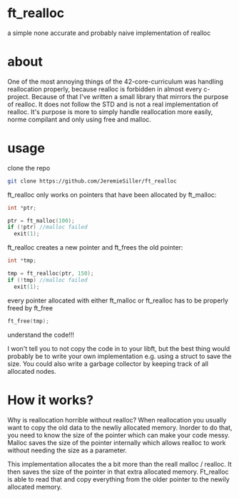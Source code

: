 # ft_realloc
 a simple none accurate and probably naive implementation of realloc

# about
One of the most annoying things of the 42-core-curriculum was handling reallocation properly, because realloc
is forbidden in almost every c-project.
Because of that I've written a small library that mirrors the purpose of realloc. It does not follow the STD and
is not a real implementation of realloc. It's purpose is more to simply handle reallocation more easily, norme compilant and
only using free and malloc.

# usage

clone the repo
```bash
git clone https://github.com/JeremieSiller/ft_realloc
```

ft_realloc only works on pointers that have been allocated by ft_malloc:
```c
int *ptr;

ptr = ft_malloc(100);
if (!ptr) //malloc failed
  exit(1);
```

ft_realloc creates a new pointer and ft_frees the old pointer:
```c
int *tmp;

tmp = ft_realloc(ptr, 150);
if (!tmp) //malloc failed
  exit(1);
```
every pointer allocated with either ft_malloc or ft_realloc has to
be properly freed by ft_free
```c
ft_free(tmp);
```



understand the code!!!

I won't tell you to not copy the code in to your libft, but the best thing
would probably be to write your own implementation e.g. using a struct to save the size.
You could also write a garbage collector by keeping track of all allocated nodes.

# How it works?

Why is reallocation horrible without realloc?
When reallocation you usually want to copy the old data to the newliy allocated memory. Inorder to do that, you
need to know the size of the pointer which can make your code messy.
Malloc saves the size of the pointer internally which allows realloc to work without needing the size as a parameter.

This implementation allocates the a bit more than the reall malloc / realloc. 
It then saves the size of the pointer in that extra allocated memory. Ft_realloc is able to read that and copy
everything from the older pointer to the newily allocated memory.


